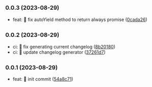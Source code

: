 ## <small>0.0.3 (2023-08-29)</small>

* feat: 🎸 fix autoYield method to return always promise ([0cada26](https://github.com/mjancarik/esmj-task/commit/0cada26))



## <small>0.0.2 (2023-08-29)</small>

* ci: 🎡 fix generating current changelog ([8b20180](https://github.com/mjancarik/esmj-task/commit/8b20180))
* ci: 🎡 update changelog generator ([37261d7](https://github.com/mjancarik/esmj-task/commit/37261d7))



## <small>0.0.1 (2023-08-29)</small>

* feat: 🎸 init commit ([54a8c71](https://github.com/mjancarik/esmj-task/commit/54a8c71))



